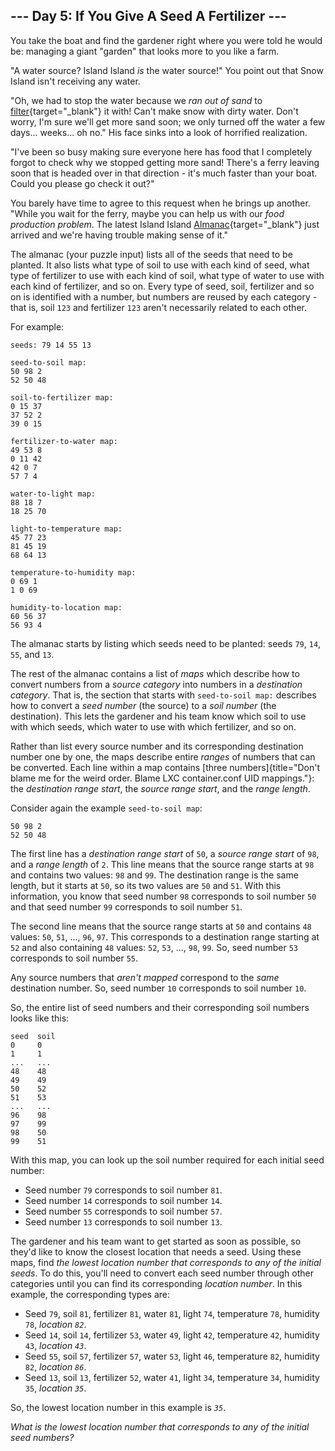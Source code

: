 ## \-\-- Day 5: If You Give A Seed A Fertilizer \-\--

You take the boat and find the gardener right where you were told he
would be: managing a giant \"garden\" that looks more to you like a
farm.

\"A water source? Island Island *is* the water source!\" You point out
that Snow Island isn\'t receiving any water.

\"Oh, we had to stop the water because we *ran out of sand* to
[filter](https://en.wikipedia.org/wiki/Sand_filter){target="_blank"} it
with! Can\'t make snow with dirty water. Don\'t worry, I\'m sure we\'ll
get more sand soon; we only turned off the water a few days\...
weeks\... oh no.\" His face sinks into a look of horrified realization.

\"I\'ve been so busy making sure everyone here has food that I
completely forgot to check why we stopped getting more sand! There\'s a
ferry leaving soon that is headed over in that direction - it\'s much
faster than your boat. Could you please go check it out?\"

You barely have time to agree to this request when he brings up another.
\"While you wait for the ferry, maybe you can help us with our *food
production problem*. The latest Island Island
[Almanac](https://en.wikipedia.org/wiki/Almanac){target="_blank"} just
arrived and we\'re having trouble making sense of it.\"

The almanac (your puzzle input) lists all of the seeds that need to be
planted. It also lists what type of soil to use with each kind of seed,
what type of fertilizer to use with each kind of soil, what type of
water to use with each kind of fertilizer, and so on. Every type of
seed, soil, fertilizer and so on is identified with a number, but
numbers are reused by each category - that is, soil `123` and fertilizer
`123` aren\'t necessarily related to each other.

For example:

    seeds: 79 14 55 13

    seed-to-soil map:
    50 98 2
    52 50 48

    soil-to-fertilizer map:
    0 15 37
    37 52 2
    39 0 15

    fertilizer-to-water map:
    49 53 8
    0 11 42
    42 0 7
    57 7 4

    water-to-light map:
    88 18 7
    18 25 70

    light-to-temperature map:
    45 77 23
    81 45 19
    68 64 13

    temperature-to-humidity map:
    0 69 1
    1 0 69

    humidity-to-location map:
    60 56 37
    56 93 4

The almanac starts by listing which seeds need to be planted: seeds
`79`, `14`, `55`, and `13`.

The rest of the almanac contains a list of *maps* which describe how to
convert numbers from a *source category* into numbers in a *destination
category*. That is, the section that starts with `seed-to-soil map:`
describes how to convert a *seed number* (the source) to a *soil number*
(the destination). This lets the gardener and his team know which soil
to use with which seeds, which water to use with which fertilizer, and
so on.

Rather than list every source number and its corresponding destination
number one by one, the maps describe entire *ranges* of numbers that can
be converted. Each line within a map contains [three
numbers]{title="Don't blame me for the weird order. Blame LXC container.conf UID mappings."}:
the *destination range start*, the *source range start*, and the *range
length*.

Consider again the example `seed-to-soil map`:

    50 98 2
    52 50 48

The first line has a *destination range start* of `50`, a *source range
start* of `98`, and a *range length* of `2`. This line means that the
source range starts at `98` and contains two values: `98` and `99`. The
destination range is the same length, but it starts at `50`, so its two
values are `50` and `51`. With this information, you know that seed
number `98` corresponds to soil number `50` and that seed number `99`
corresponds to soil number `51`.

The second line means that the source range starts at `50` and contains
`48` values: `50`, `51`, \..., `96`, `97`. This corresponds to a
destination range starting at `52` and also containing `48` values:
`52`, `53`, \..., `98`, `99`. So, seed number `53` corresponds to soil
number `55`.

Any source numbers that *aren\'t mapped* correspond to the *same*
destination number. So, seed number `10` corresponds to soil number
`10`.

So, the entire list of seed numbers and their corresponding soil numbers
looks like this:

    seed  soil
    0     0
    1     1
    ...   ...
    48    48
    49    49
    50    52
    51    53
    ...   ...
    96    98
    97    99
    98    50
    99    51

With this map, you can look up the soil number required for each initial
seed number:

-   Seed number `79` corresponds to soil number `81`.
-   Seed number `14` corresponds to soil number `14`.
-   Seed number `55` corresponds to soil number `57`.
-   Seed number `13` corresponds to soil number `13`.

The gardener and his team want to get started as soon as possible, so
they\'d like to know the closest location that needs a seed. Using these
maps, find *the lowest location number that corresponds to any of the
initial seeds*. To do this, you\'ll need to convert each seed number
through other categories until you can find its corresponding *location
number*. In this example, the corresponding types are:

-   Seed `79`, soil `81`, fertilizer `81`, water `81`, light `74`,
    temperature `78`, humidity `78`, *location `82`*.
-   Seed `14`, soil `14`, fertilizer `53`, water `49`, light `42`,
    temperature `42`, humidity `43`, *location `43`*.
-   Seed `55`, soil `57`, fertilizer `57`, water `53`, light `46`,
    temperature `82`, humidity `82`, *location `86`*.
-   Seed `13`, soil `13`, fertilizer `52`, water `41`, light `34`,
    temperature `34`, humidity `35`, *location `35`*.

So, the lowest location number in this example is *`35`*.

*What is the lowest location number that corresponds to any of the
initial seed numbers?*
